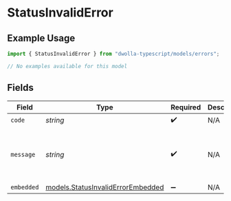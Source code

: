 # StatusInvalidError

## Example Usage

```typescript
import { StatusInvalidError } from "dwolla-typescript/models/errors";

// No examples available for this model
```

## Fields

| Field                                                                           | Type                                                                            | Required                                                                        | Description                                                                     | Example                                                                         |
| ------------------------------------------------------------------------------- | ------------------------------------------------------------------------------- | ------------------------------------------------------------------------------- | ------------------------------------------------------------------------------- | ------------------------------------------------------------------------------- |
| `code`                                                                          | *string*                                                                        | :heavy_check_mark:                                                              | N/A                                                                             | ValidationError                                                                 |
| `message`                                                                       | *string*                                                                        | :heavy_check_mark:                                                              | N/A                                                                             | Validation error(s) present. See embedded errors list for more details.         |
| `embedded`                                                                      | [models.StatusInvalidErrorEmbedded](../../models/statusinvaliderrorembedded.md) | :heavy_minus_sign:                                                              | N/A                                                                             |                                                                                 |